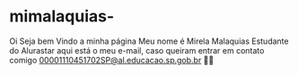 # mimalaquias-
Oi Seja bem Vindo a minha página 
Meu nome é Mirela Malaquias 
Estudante do Alurastar 
aqui está o meu e-mail, caso queiram entrar em contato comigo
00001110451702SP@al.educacao.sp.gob.br
💜💜
